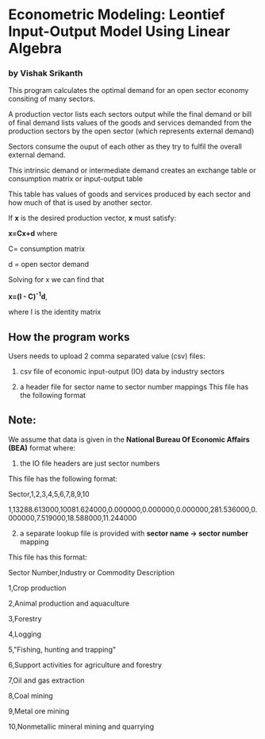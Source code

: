 #  Econometric Modeling: Leontief Input-Output Model Using Linear Algebra
 
### by Vishak Srikanth

This program calculates the optimal demand for an open sector economy consiting of many sectors.

A production vector lists each sectors output while the final demand or bill of final demand lists values of the goods and services demanded from the production sectors by the open sector (which represents external demand) 

Sectors consume the ouput of each other as they try to fulfil the overall external demand. 

This intrinsic demand or intermediate demand creates an exchange table or consumption matrix or input-output table

This table has values of goods and services produced by each sector and how much of that is used by another sector.

If **x** is the desired production vector, **x** must satisfy:

**x=Cx+d**
where 

C= consumption matrix 

d = open sector demand

Solving for x we can find that

**x=(I - C)<sup>-1</sup>d**, 

where I is the identity matrix

## How the program works

Users needs to upload 2 comma separated value (csv) files:
1. csv file of economic input-output (IO) data by industry sectors
  

2. a header file for sector name to sector number mappings
 This file has the following format

## Note: 
We assume that data is given in the **National Bureau Of Economic Affairs (BEA)** format where:

1. the IO file headers are just sector numbers 

This file has the following format:
   > 
   Sector,1,2,3,4,5,6,7,8,9,10
   >
   1,13288.613000,10081.624000,0.000000,0.000000,0.000000,281.536000,0.000000,7.519000,18.588000,11.244000


2. a separate lookup file is provided with **sector name -> sector number** mapping

This file has this format:
  > 
  Sector Number,Industry or Commodity Description
  > 
  1,Crop production
  > 
  2,Animal production and aquaculture
  > 
  3,Forestry
  > 
  4,Logging
  > 
  5,"Fishing, hunting and trapping"
  > 
  6,Support activities for agriculture and forestry
  > 
  7,Oil and gas extraction
  > 
  8,Coal mining
  > 
  9,Metal ore mining
  > 
  10,Nonmetallic mineral mining and quarrying
  
